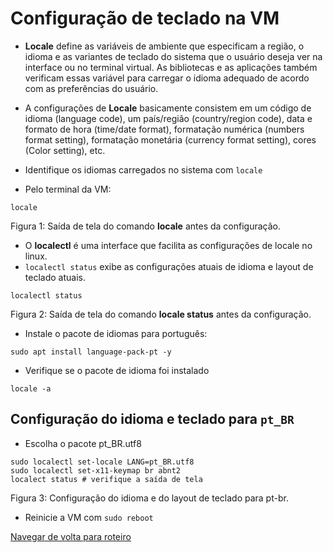 # Configuração de teclado na VM

* **Locale** define as variáveis de ambiente que especificam a região, o idioma e as variantes de teclado do sistema que o usuário deseja ver na interface ou no terminal virtual.
As bibliotecas e as aplicações também verificam essas variável para carregar o idioma adequado de acordo com as preferências do usuário.

* A configurações de **Locale** basicamente consistem em um código de idioma (language code), um país/região (country/region code), data e formato de hora (time/date format), formatação numérica (numbers format setting), formatação monetária (currency format setting), cores (Color setting), etc. 


* Identifique os idiomas carregados no sistema com ``locale``
* Pelo terminal da VM:

```shell
locale
```  
  Figura 1: Saída de tela do comando **locale** antes da configuração.  

*  O **localectl** é uma interface que facilita as configurações de locale no linux.
* ``localectl status`` exibe as configurações atuais de idioma e layout de teclado atuais.

```shell
localectl status
```
  Figura 2: Saída de tela do comando **locale status** antes da configuração.  

* Instale o pacote de idiomas para português:

```shell
sudo apt install language-pack-pt -y
```

* Verifique se o pacote de idioma foi instalado

```shell
locale -a
```

## Configuração do idioma e teclado para ``pt_BR`` 
* Escolha o pacote pt_BR.utf8
```shell
sudo localectl set-locale LANG=pt_BR.utf8
sudo localectl set-x11-keymap br abnt2 
localect status # verifique a saída de tela 
```
	
 Figura 3: Configuração do idioma e do layout de teclado para pt-br.

* Reinicie a VM com ``sudo reboot``

[Navegar de volta para roteiro](https://github.com/martanascimento1/Projeto-redes-bimestre2/blob/564319c685f6ec504080630dc9989612b4fc7b61/README.md)


